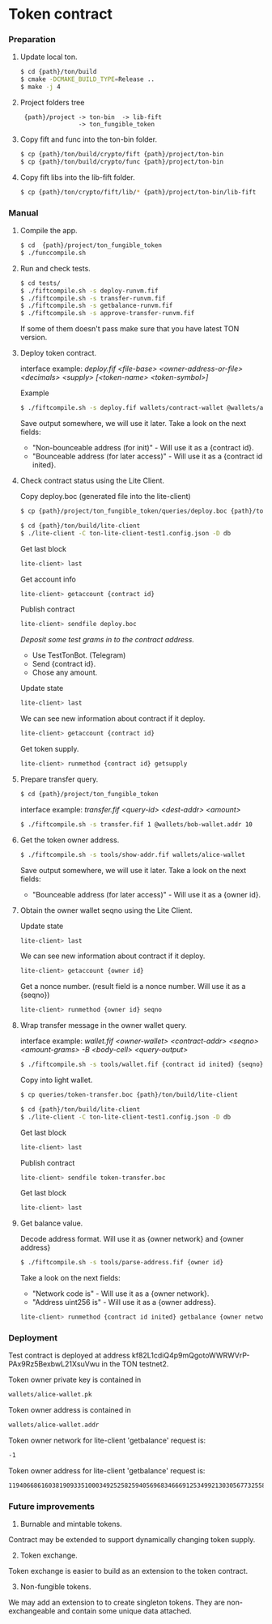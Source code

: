 # Token contract

### Preparation

1. Update local ton.

    ```bash
    $ cd {path}/ton/build
    $ cmake -DCMAKE_BUILD_TYPE=Release ..
    $ make -j 4
    ```

2. Project folders tree 
    ```
     {path}/project -> ton-bin  -> lib-fift
                    -> ton_fungible_token
    ```

3. Copy fift and func into the ton-bin folder.

    ```bash
    $ cp {path}/ton/build/crypto/fift {path}/project/ton-bin
    $ cp {path}/ton/build/crypto/func {path}/project/ton-bin
    ```

4. Copy fift libs into the lib-fift folder.

    ```bash
    $ cp {path}/ton/crypto/fift/lib/* {path}/project/ton-bin/lib-fift
    ```

### Manual

1. Compile the app.

    ```bash
    $ cd  {path}/project/ton_fungible_token
    $ ./funccompile.sh 
    ```

2. Run and check tests.

    ```bash
    $ cd tests/
    $ ./fiftcompile.sh -s deploy-runvm.fif
    $ ./fiftcompile.sh -s transfer-runvm.fif
    $ ./fiftcompile.sh -s getbalance-runvm.fif
    $ ./fiftcompile.sh -s approve-transfer-runvm.fif
    ```
    
    If some of them doesn't pass make sure that you have latest TON version.

3. Deploy token contract.

    interface example: *deploy.fif \<file-base\> \<owner-address-or-file\> \<decimals\> \<supply\> [\<token-name\> \<token-symbol\>]*
    
    Example
    ```bash
    $ ./fiftcompile.sh -s deploy.fif wallets/contract-wallet @wallets/alice-wallet.addr 0 1000 TON TON
    ```
    Save output somewhere, we will use it later. Take a look on the next fields:

    - "Non-bounceable address (for init)" - Will use it as a {contract id}.
    - "Bounceable address (for later access)" - Will use it as a {contract id inited}.
    
4. Check contract status using the Lite Client.

    Copy deploy.boc (generated file into the lite-client) 
    ```bash
    $ cp {path}/project/ton_fungible_token/queries/deploy.boc {path}/ton/build/lite-client
    ```
    
    ```bash
    $ cd {path}/ton/build/lite-client
    $ ./lite-client -C ton-lite-client-test1.config.json -D db
    ```
    
    Get last block
    ```bash
    lite-client> last 
     ```
    
    Get account info 
    ```bash
    lite-client> getaccount {contract id}
    ```
    
    Publish contract
    ```bash
    lite-client> sendfile deploy.boc
    ```
    
     *Deposit some test grams in to the contract address.*
     - Use TestTonBot. (Telegram)
     - Send {contract id}.
     - Chose any amount.
      
    Update state
    ```bash
    lite-client> last
    ```
    
    We can see new information about contract if it deploy.
    ```bash
    lite-client> getaccount {contract id}
    ```
    
    Get token supply.
    ```bash
    lite-client> runmethod {contract id} getsupply
    ```

5. Prepare transfer query.
    
    ```bash
    $ cd {path}/project/ton_fungible_token
    ```
    
    interface example: *transfer.fif \<query-id\> \<dest-addr\> \<amount\>*
    
    ```bash
    $ ./fiftcompile.sh -s transfer.fif 1 @wallets/bob-wallet.addr 10
    ```

6. Get the token owner address.

    ```bash
    $ ./fiftcompile.sh -s tools/show-addr.fif wallets/alice-wallet
    ```

    Save output somewhere, we will use it later. Take a look on the next fields:
    
    - "Bounceable address (for later access)" - Will use it as a {owner id}.

7. Obtain the owner wallet seqno using the Lite Client.

    Update state
    ```bash
    lite-client> last
    ```

    We can see new information about contract if it deploy.
    ```bash
    lite-client> getaccount {owner id}
    ```

    Get a nonce number. (result field is a nonce number. Will use it as a {seqno})
    ```bash
    lite-client> runmethod {owner id} seqno
    ```

7. Wrap transfer message in the owner wallet query.

    interface example: *wallet.fif \<owner-wallet\> \<contract-addr\> \<seqno\> \<amount-grams\> -B \<body-cell\> \<query-output\>*

    ```bash
    $ ./fiftcompile.sh -s tools/wallet.fif {contract id inited} {seqno} 1 -B queries/body-transfer.boc queries/token-transfer
    ```

    Copy into light wallet.
    ```bash
    $ cp queries/token-transfer.boc {path}/ton/build/lite-client 
    ```
    
    ```bash
    $ cd {path}/ton/build/lite-client
    $ ./lite-client -C ton-lite-client-test1.config.json -D db
    ```
    
    Get last block
    ```bash
    lite-client> last 
    ```
    
    Publish contract
    ```bash
    lite-client> sendfile token-transfer.boc
    ```
    
    Get last block
    ```bash
    lite-client> last
    ```
    
8. Get balance value.

    Decode address format. Will use it as {owner network} and {owner address}
    ```bash
    $ ./fiftcompile.sh -s tools/parse-address.fif {owner id}
    ```

    Take a look on the next fields:

    - "Network code is" - Will use it as a {owner network}.
    - "Address uint256 is" - Will use it as a {owner address}.

    ```bash
    lite-client> runmethod {contract id inited} getbalance {owner network} {owner address}
    ```

### Deployment

Test contract is deployed at address kf82L1cdiQ4p9mQgotoWWRWVrP-PAx9Rz5BexbwL21XsuVwu in the TON testnet2.

Token owner private key is contained in
```bash
wallets/alice-wallet.pk
```

Token owner address is contained in
```bash
wallets/alice-wallet.addr
```

Token owner network for lite-client 'getbalance' request is:
```bash
-1
```

Token owner address for lite-client 'getbalance' request is:
```bash
11940668616038190933510003492525825940569683466691253499213030567732558073356
```

### Future improvements

1. Burnable and mintable tokens.

Contract may be extended to support dynamically changing token supply.

2. Token exchange.

Token exchange is easier to build as an extension to the token contract.

3. Non-fungible tokens.

We may add an extension to to create singleton tokens. They are non-exchangeable and contain some unique data attached.
